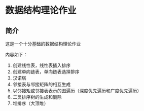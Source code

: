 # 数据结构理论作业

## 简介

这是一个十分基础的数据结构理论作业

内容如下：

1. 创建线性表，线性表插入排序
2. 创建单向链表，单向链表选择排序
3. 汉诺塔
4. 邻接表与邻接矩阵的相互生成
5. 以邻接矩或邻接表表示的图遍历（深度优先遍历和广度优先遍历）
6. 二叉排序树的生成和删除
7. 堆排序（大顶堆）
